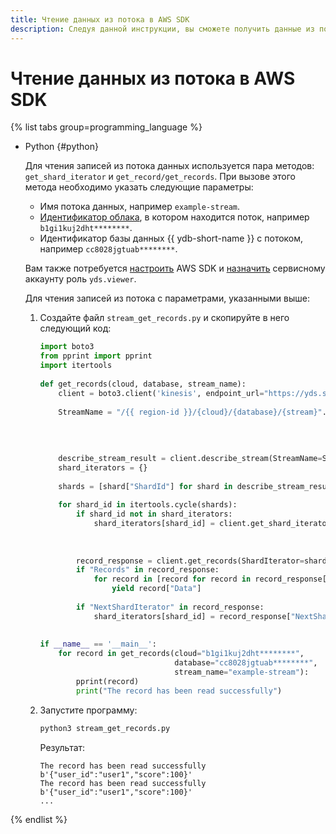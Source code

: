 ```yaml
---
title: Чтение данных из потока в AWS SDK
description: Следуя данной инструкции, вы сможете получить данные из потока в AWS SDK.
---
```


# Чтение данных из потока в AWS SDK

{% list tabs group=programming_language %}

- Python {#python}

  Для чтения записей из потока данных используется пара методов: `get_shard_iterator` и `get_record/get_records`. При вызове этого метода необходимо указать следующие параметры:
  * Имя потока данных, например `example-stream`.
  * [Идентификатор облака](../../../resource-manager/operations/cloud/get-id.md), в котором находится поток, например `b1gi1kuj2dht********`.
  * Идентификатор базы данных {{ ydb-short-name }} с потоком, например `cc8028jgtuab********`.

  Вам также потребуется [настроить](prepare.md) AWS SDK и [назначить](../../../iam/operations/sa/assign-role-for-sa.md) сервисному аккаунту роль `yds.viewer`.

  Для чтения записей из потока с параметрами, указанными выше:
  1. Создайте файл `stream_get_records.py` и скопируйте в него следующий код:

     ```python
     import boto3
     from pprint import pprint
     import itertools
    
     def get_records(cloud, database, stream_name):
         client = boto3.client('kinesis', endpoint_url="https://yds.serverless.yandexcloud.net")
    
         StreamName = "/{{ region-id }}/{cloud}/{database}/{stream}".format(cloud=cloud,
                                                                      database=database,
                                                                      stream=stream_name)
    
    
         describe_stream_result = client.describe_stream(StreamName=StreamName)
         shard_iterators = {}
    
         shards = [shard["ShardId"] for shard in describe_stream_result['StreamDescription']['Shards']]
    
         for shard_id in itertools.cycle(shards):
             if shard_id not in shard_iterators:
                 shard_iterators[shard_id] = client.get_shard_iterator(StreamName=StreamName,
                                                                      ShardId=shard_id,
                                                                      ShardIteratorType='LATEST')['ShardIterator']
                
             record_response = client.get_records(ShardIterator=shard_iterators[shard_id])
             if "Records" in record_response:
                 for record in [record for record in record_response["Records"]]:
                     yield record["Data"]
    
             if "NextShardIterator" in record_response:
                 shard_iterators[shard_id] = record_response["NextShardIterator"]
    
    
     if __name__ == '__main__':
         for record in get_records(cloud="b1gi1kuj2dht********",
                                   database="cc8028jgtuab********",
                                   stream_name="example-stream"):
             pprint(record)    
             print("The record has been read successfully")
     ```

  1. Запустите программу:

     ```bash
     python3 stream_get_records.py
     ```

     Результат:

     ```text
     The record has been read successfully
     b'{"user_id":"user1","score":100}'
     The record has been read successfully
     b'{"user_id":"user1","score":100}'
     ...
     ```

{% endlist %}